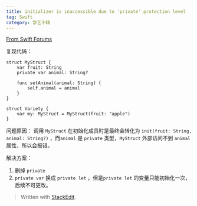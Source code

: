 ```yaml
---
title: initializer is inaccessible due to 'private' protection level
tag: Swift
category: 学艺不精
---
```


[From Swift Forums](https://forums.swift.org/t/initializer-is-inaccessible-due-to-private-protection-level/54808)

复现代码：
```
struct MyStruct {
	var fruit: String
	private var animal: String?

	func setAnimal(animal: String) {
		self.animal = animal
	}
}

struct Variety {
	var my: MyStruct = MyStruct(fruit: "apple")
}
```

问题原因：
调用 `MyStruct` 在初始化成员时是最终会转化为 `init(fruit: String, animal: String?)` ，而`animal` 是 `private` 类型，`MyStruct` 外部访问不到 `animal` 属性，所以会报错。

解决方案：
1. 删掉 `private`
2. `private var` 换成 `private let` ，但是`private let` 的变量只能初始化一次，后续不可更改。



> Written with [StackEdit](https://stackedit.io/).
<!--stackedit_data:
eyJoaXN0b3J5IjpbLTM0NTA2ODgxMF19
-->